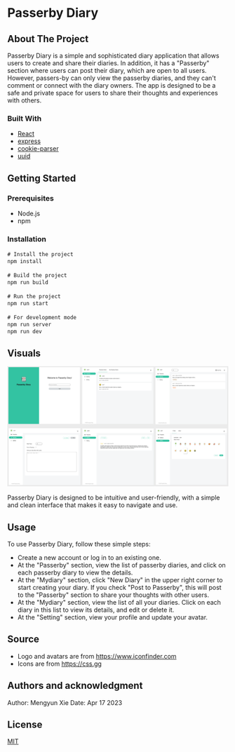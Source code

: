 # Passerby Diary




## About The Project

Passerby Diary is a simple and sophisticated diary application that allows users to create and share their diaries. In addition, it has a "Passerby" section where users can post their diary, which are open to all users. However, passers-by can only view the passerby diaries, and they can't comment or connect with the diary owners. The app is designed to be a safe and private space for users to share their thoughts and experiences with others.

### Built With

- [React](https://reactjs.org/)
- [express](https://expressjs.com/)
- [cookie-parser](https://github.com/expressjs/cookie-parser)
- [uuid](https://github.com/uuidjs/uuid)


## Getting Started

### Prerequisites

- Node.js
- npm


### Installation

```
# Install the project
npm install

# Build the project
npm run build

# Run the project
npm run start

# For development mode
npm run server
npm run dev
```


## Visuals

<img src="./visuals.png" alt="visuals" style="zoom:50%;" />

Passerby Diary is designed to be intuitive and user-friendly, with a simple and clean interface that makes it easy to navigate and use.


## Usage

To use Passerby Diary, follow these simple steps:

- Create a new account or log in to an existing one.
- At the "Passerby" section, view the list of passerby diaries, and click on each passerby diary to view the details.
- At the "Mydiary" section, click "New Diary" in the upper right corner to start creating your diary. If you check "Post to Passerby", this will post to the "Passerby" section to share your thoughts with other users.
- At the "Mydiary" section, view the list of all your diaries. Click on each diary in this list to view its details, and edit or delete it.
- At the "Setting" section, view your profile and update your avatar.


## Source

- Logo and avatars are from https://www.iconfinder.com
- Icons are from https://css.gg


## Authors and acknowledgment

Author: Mengyun Xie
Date: Apr 17 2023


## License

[MIT](https://choosealicense.com/licenses/mit/)